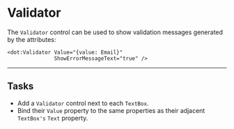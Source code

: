 ﻿---
Title: Validator
Moniker: validator
CodeTask:
    Path: 20_validator.dothtml.csx
    Default: LogIn_10.dothtml
    Correct: LogIn_20.dothtml
    Dependencies:
        - LogInViewModel_20.cs
        - .solution/LogIn/AccountService.cs
---

# Validator

The `Validator` control can be used to show validation messages generated by the attributes:

```dothtml
<dot:Validator Value="{value: Email}"
               ShowErrorMessageText="true" />
```

---

## Tasks

- Add a `Validator` control next to each `TextBox`.
- Bind their `Value` property to the same properties as their adjacent `TextBox's` `Text` property.
